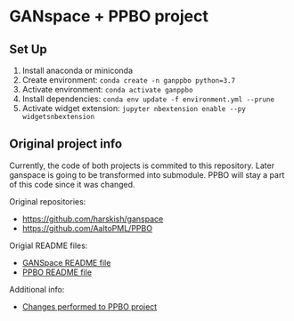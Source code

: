 # GANspace + PPBO project



## Set Up

1. Install anaconda or miniconda
2. Create environment: `conda create -n ganppbo python=3.7`
3. Activate environment: `conda activate ganppbo`
4. Install dependencies: `conda env update -f environment.yml --prune`
5. Activate widget extension: `jupyter nbextension enable --py widgetsnbextension`

## Original project info

Currently, the code of both projects is commited to this repository. 
Later ganspace is going to be transformed into submodule. 
PPBO will stay a part of this code since it was changed.

Original repositories:
- https://github.com/harskish/ganspace
- https://github.com/AaltoPML/PPBO

Origial README files:
- [GANSpace README file](ganspace/README.md)
- [PPBO README file](PPBO/README.md)

Additional info:
- [Changes performed to PPBO project](md_files/ppbo_changes.md)





